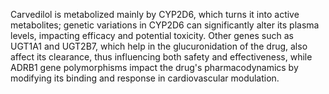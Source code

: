 Carvedilol is metabolized mainly by CYP2D6, which turns it into active metabolites; genetic variations in CYP2D6 can significantly alter its plasma levels, impacting efficacy and potential toxicity. Other genes such as UGT1A1 and UGT2B7, which help in the glucuronidation of the drug, also affect its clearance, thus influencing both safety and effectiveness, while ADRB1 gene polymorphisms impact the drug's pharmacodynamics by modifying its binding and response in cardiovascular modulation.